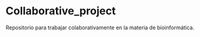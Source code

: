 # Collaborative_project
Repositorio para trabajar colaborativamente en la materia de bioinformática. 
